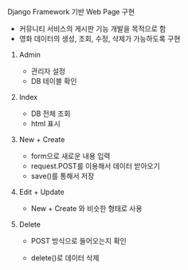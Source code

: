 Django Framework 기반 Web Page 구현

- 커뮤니티 서비스의 게시판 기능 개발을 목적으로 함
- 영화 데이터의 생성, 조회, 수정, 삭제가 가능하도록 구현

1. Admin

   - 관리자 설정
   - DB 테이블 확인

2. Index

   - DB 전체 조회
   - html 표시

3. New + Create

   - form으로 새로운 내용 입력
   - request.POST를 이용해서 데이터 받아오기
   - save()를 통해서 저장

4. Edit + Update

   - New + Create 와 비슷한 형태로 사용

5. Delete

   - POST 방식으로 들어오는지 확인

   - delete()로 데이터 삭제